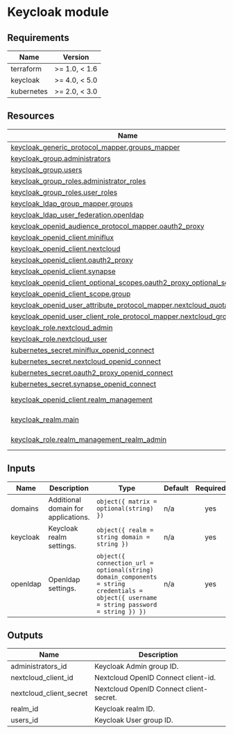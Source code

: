 # Keycloak module

<!-- BEGIN-TF-DOCS -->

## Requirements

| Name | Version |
|------|---------|
| terraform | >= 1.0, < 1.6 |
| keycloak | >= 4.0, < 5.0 |
| kubernetes | >= 2.0, < 3.0 |

## Resources

| Name | Type |
|------|------|
| [keycloak_generic_protocol_mapper.groups_mapper](https://registry.terraform.io/providers/mrparkers/keycloak/latest/docs/resources/generic_protocol_mapper) | resource |
| [keycloak_group.administrators](https://registry.terraform.io/providers/mrparkers/keycloak/latest/docs/resources/group) | resource |
| [keycloak_group.users](https://registry.terraform.io/providers/mrparkers/keycloak/latest/docs/resources/group) | resource |
| [keycloak_group_roles.administrator_roles](https://registry.terraform.io/providers/mrparkers/keycloak/latest/docs/resources/group_roles) | resource |
| [keycloak_group_roles.user_roles](https://registry.terraform.io/providers/mrparkers/keycloak/latest/docs/resources/group_roles) | resource |
| [keycloak_ldap_group_mapper.groups](https://registry.terraform.io/providers/mrparkers/keycloak/latest/docs/resources/ldap_group_mapper) | resource |
| [keycloak_ldap_user_federation.openldap](https://registry.terraform.io/providers/mrparkers/keycloak/latest/docs/resources/ldap_user_federation) | resource |
| [keycloak_openid_audience_protocol_mapper.oauth2_proxy](https://registry.terraform.io/providers/mrparkers/keycloak/latest/docs/resources/openid_audience_protocol_mapper) | resource |
| [keycloak_openid_client.miniflux](https://registry.terraform.io/providers/mrparkers/keycloak/latest/docs/resources/openid_client) | resource |
| [keycloak_openid_client.nextcloud](https://registry.terraform.io/providers/mrparkers/keycloak/latest/docs/resources/openid_client) | resource |
| [keycloak_openid_client.oauth2_proxy](https://registry.terraform.io/providers/mrparkers/keycloak/latest/docs/resources/openid_client) | resource |
| [keycloak_openid_client.synapse](https://registry.terraform.io/providers/mrparkers/keycloak/latest/docs/resources/openid_client) | resource |
| [keycloak_openid_client_optional_scopes.oauth2_proxy_optional_scopes](https://registry.terraform.io/providers/mrparkers/keycloak/latest/docs/resources/openid_client_optional_scopes) | resource |
| [keycloak_openid_client_scope.group](https://registry.terraform.io/providers/mrparkers/keycloak/latest/docs/resources/openid_client_scope) | resource |
| [keycloak_openid_user_attribute_protocol_mapper.nextcloud_quota](https://registry.terraform.io/providers/mrparkers/keycloak/latest/docs/resources/openid_user_attribute_protocol_mapper) | resource |
| [keycloak_openid_user_client_role_protocol_mapper.nextcloud_groups](https://registry.terraform.io/providers/mrparkers/keycloak/latest/docs/resources/openid_user_client_role_protocol_mapper) | resource |
| [keycloak_role.nextcloud_admin](https://registry.terraform.io/providers/mrparkers/keycloak/latest/docs/resources/role) | resource |
| [keycloak_role.nextcloud_user](https://registry.terraform.io/providers/mrparkers/keycloak/latest/docs/resources/role) | resource |
| [kubernetes_secret.miniflux_openid_connect](https://registry.terraform.io/providers/hashicorp/kubernetes/latest/docs/resources/secret) | resource |
| [kubernetes_secret.nextcloud_openid_connect](https://registry.terraform.io/providers/hashicorp/kubernetes/latest/docs/resources/secret) | resource |
| [kubernetes_secret.oauth2_proxy_openid_connect](https://registry.terraform.io/providers/hashicorp/kubernetes/latest/docs/resources/secret) | resource |
| [kubernetes_secret.synapse_openid_connect](https://registry.terraform.io/providers/hashicorp/kubernetes/latest/docs/resources/secret) | resource |
| [keycloak_openid_client.realm_management](https://registry.terraform.io/providers/mrparkers/keycloak/latest/docs/data-sources/openid_client) | data source |
| [keycloak_realm.main](https://registry.terraform.io/providers/mrparkers/keycloak/latest/docs/data-sources/realm) | data source |
| [keycloak_role.realm_management_realm_admin](https://registry.terraform.io/providers/mrparkers/keycloak/latest/docs/data-sources/role) | data source |

## Inputs

| Name | Description | Type | Default | Required |
|------|-------------|------|---------|:--------:|
| domains | Additional domain for applications. | ```object({ matrix = optional(string) })``` | n/a | yes |
| keycloak | Keycloak realm settings. | ```object({ realm = string domain = string })``` | n/a | yes |
| openldap | Openldap settings. | ```object({ connection_url = optional(string) domain_components = string credentials = object({ username = string password = string }) })``` | n/a | yes |

## Outputs

| Name | Description |
|------|-------------|
| administrators\_id | Keycloak Admin group ID. |
| nextcloud\_client\_id | Nextcloud OpenID Connect client-id. |
| nextcloud\_client\_secret | Nextcloud OpenID Connect client-secret. |
| realm\_id | Keycloak realm ID. |
| users\_id | Keycloak User group ID. |

<!-- END-TF-DOCS ---->
